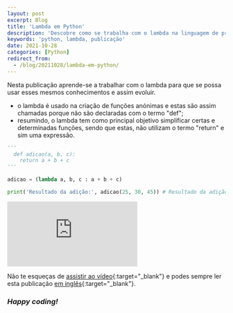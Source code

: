 ```yaml
---
layout: post
excerpt: Blog
title: 'Lambda em Python'
description: 'Descobre como se trabalha com o lambda na linguagem de programação Python. Obtém respostas às tuas dúvidas com a teoria e os exemplos apresentados.'
keywords: 'python, lambda, publicação'
date: 2021-10-28
categories: [Python]
redirect_from:
  - /blog/20211028/lambda-em-python/
---
```


Nesta publicação aprende-se a trabalhar com o lambda para que se possa usar esses mesmos conhecimentos e assim evoluir.

- o lambda é usado na criação de funções anónimas e estas são assim chamadas porque não são declaradas com o termo "def";
- resumindo, o lambda tem como principal objetivo simplificar certas e determinadas funções, sendo que estas, não utilizam o termo "return" e sim uma expressão.

```python
'''
  def adicao(a, b, c):
    return a + b + c
'''

adicao = (lambda a, b, c : a + b + c)

print('Resultado da adição:', adicao(25, 30, 45)) # Resultado da adição: 100
```

<div class="video-container">
  <iframe src="https://www.youtube.com/embed/0bSYL5vnh6k" frameborder="0" allowfullscreen></iframe>
</div>

Não te esqueças de [assistir ao vídeo](https://youtu.be/0bSYL5vnh6k){:target="\_blank"} e podes sempre ler esta publicação [em inglês](https://nelsonsilvadev.com/blog/lambda-in-python/){:target="\_blank"}.

### _Happy coding!_

